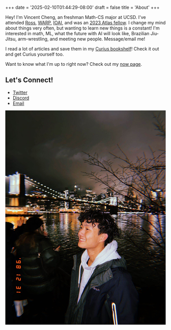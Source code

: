 +++
date = '2025-02-10T01:44:29-08:00'
draft = false 
title = 'About'
+++

Hey! I'm Vincent Cheng, an freshman Math-CS major at UCSD. I've attended [Ross](https://rossprogram.org/), [WARP](warp.camp), [IOAI](https://ioai-official.org/), and was an [2023 Atlas fellow](https://www.atlasfellowship.org/).
I change my mind about things very often, but wanting to learn new things is a constant! I'm interested in math, ML, what the future with AI will look like, Brazilian Jiu-Jitsu, arm-wrestling, and meeting new people. Message/email me!


I read a lot of articles and save them in my [Curius bookshelf](https://curius.app/vincent-cheng)! Check it out and get Curius yourself too.


Want to know what I'm up to right now? Check out my [now page](https://vncntt.github.io/now/).

## Let's Connect!
- [Twitter](https://twitter.com/vvvincent_c)
- [Discord](https://discord.com/users/vvvincent)
- [Email](mailto:vincentcheng236@gmail.com)

![alt text](/photo_new.jpg)



